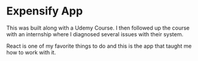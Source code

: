 # Expensify App

This was built along with a Udemy Course. I then followed up the course with an
internship where I diagnosed several issues with their system.

React is one of my favorite things to do and this is the app that taught me how 
to work with it.
